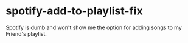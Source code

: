 # spotify-add-to-playlist-fix
Spotify is dumb and won't show me the option for adding songs to my Friend's playlist.
